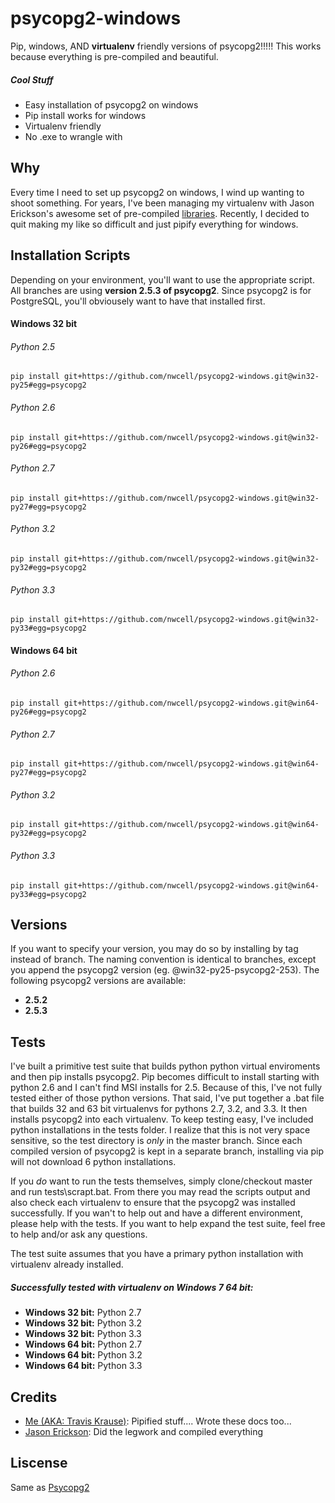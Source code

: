 psycopg2-windows
=========
Pip, windows, AND **virtualenv** friendly versions of psycopg2!!!!!   This works because everything is pre-compiled and beautiful.

##### Cool Stuff
* Easy installation of psycopg2 on windows
* Pip install works for windows
* Virtualenv friendly
* No .exe to wrangle with

Why
----
Every time I need to set up psycopg2 on windows, I wind up wanting to shoot something. For years, I've been managing my virtualenv with Jason Erickson's awesome set of pre-compiled [libraries](http://www.stickpeople.com/projects/python/win-psycopg/).  Recently, I decided to quit making my like so difficult and just pipify everything for windows.



Installation Scripts
----
Depending on your environment, you'll want to use the appropriate script.  All branches are using **version 2.5.3 of psycopg2**.  Since psycopg2 is for PostgreSQL, you'll obviousely want to have that installed first.

#### Windows 32 bit
###### Python 2.5
```
pip install git+https://github.com/nwcell/psycopg2-windows.git@win32-py25#egg=psycopg2
```
###### Python 2.6
```
pip install git+https://github.com/nwcell/psycopg2-windows.git@win32-py26#egg=psycopg2
```
###### Python 2.7
```
pip install git+https://github.com/nwcell/psycopg2-windows.git@win32-py27#egg=psycopg2
```
###### Python 3.2
```
pip install git+https://github.com/nwcell/psycopg2-windows.git@win32-py32#egg=psycopg2
```
###### Python 3.3
```
pip install git+https://github.com/nwcell/psycopg2-windows.git@win32-py33#egg=psycopg2
```
#### Windows 64 bit
###### Python 2.6
```
pip install git+https://github.com/nwcell/psycopg2-windows.git@win64-py26#egg=psycopg2
```
###### Python 2.7
```
pip install git+https://github.com/nwcell/psycopg2-windows.git@win64-py27#egg=psycopg2
```
###### Python 3.2
```
pip install git+https://github.com/nwcell/psycopg2-windows.git@win64-py32#egg=psycopg2
```
###### Python 3.3
```
pip install git+https://github.com/nwcell/psycopg2-windows.git@win64-py33#egg=psycopg2
```

Versions
--------
If you want to specify your version, you may do so by installing by tag instead of branch.  The naming convention is identical to branches, except you append the psycopg2 version (eg. @win32-py25-psycopg2-253).  The following psycopg2 versions are available:

 - **2.5.2**
 - **2.5.3**

Tests
----
I've built a primitive test suite that builds python python virtual enviroments and then pip installs psycopg2.  Pip becomes difficult to install starting with python 2.6 and I can't find MSI installs for 2.5.  Because of this, I've not fully tested either of those python versions.  That said, I've put together a .bat file that builds 32 and 63 bit virtualenvs for pythons 2.7, 3.2, and 3.3.  It then installs psycopg2 into each virtualenv.  To keep testing easy, I've included python installations in the tests folder.  I realize that this is not very space sensitive, so the test directory is *only* in the master branch.  Since each compiled version of psycopg2 is kept in a separate branch, installing via pip will not download 6 python installations.

If you *do* want to run the tests themselves, simply clone/checkout master and run tests\scrapt.bat.  From there you may read the scripts output and also check each virtualenv to ensure that the psycopg2 was installed successfully.  If you wan't to help out and have a different environment, please help with the tests.  If you want to help expand the test suite, feel free to help and/or ask any questions.

The test suite assumes that you have a primary python installation with virtualenv already installed.

##### Successfully tested with virtualenv on Windows 7 64 bit:
 - **Windows 32 bit:** Python 2.7
 - **Windows 32 bit:** Python 3.2
 - **Windows 32 bit:** Python 3.3
 - **Windows 64 bit:** Python 2.7
 - **Windows 64 bit:** Python 3.2
 - **Windows 64 bit:** Python 3.3

Credits
-------
 - [Me (AKA: Travis Krause)](http://codeforemen.com): Pipified stuff....  Wrote these docs too...
 - [Jason Erickson](http://www.stickpeople.com): Did the legwork and compiled everything

Liscense
--------
Same as [Psycopg2](http://initd.org/psycopg/license/)
